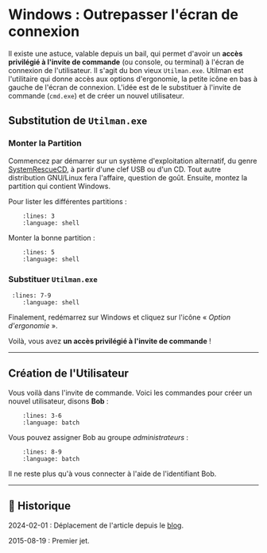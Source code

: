 # Windows : Outrepasser l'écran de connexion

Il existe une astuce, valable depuis un bail, qui permet d'avoir un **accès privilégié à l'invite de commande** (ou console, ou terminal) à l'écran de connexion de l'utilisateur. Il s'agit du bon vieux `Utilman.exe`. Utilman est l'utilitaire qui donne accès aux options d'ergonomie, la petite icône en bas à gauche de l'écran de connexion. L'idée est de le substituer à l'invite de commande (`cmd.exe`) et de créer un nouvel utilisateur.

## Substitution de `Utilman.exe`

### Monter la Partition

Commencez par démarrer sur un système d'exploitation alternatif, du genre [SystemRescueCD](http://www.sysresccd.org), à partir d'une clef USB ou d'un CD. Tout autre distribution GNU/Linux fera l'affaire, question de goût.
Ensuite, montez la partition qui contient Windows.

Pour lister les différentes partitions :

```{literalinclude} snippets/windows-outrepasser-ecran-de-connexion.sh
    :lines: 3
    :language: shell
```

Monter la bonne partition :

```{literalinclude} snippets/windows-outrepasser-ecran-de-connexion.sh
    :lines: 5
    :language: shell
```

### Substituer `Utilman.exe`

```{literalinclude} snippets/windows-outrepasser-ecran-de-connexion.sh
 :lines: 7-9
    :language: shell
```

Finalement, redémarrez sur Windows et cliquez sur l'icône « *Option d'ergonomie* ».

Voilà, vous avez **un accès privilégié à l'invite de commande** !

---

## Création de l'Utilisateur

Vous voilà dans l'invite de commande. Voici les commandes pour créer un nouvel utilisateur, disons **Bob** :

```{literalinclude} snippets/windows-outrepasser-ecran-de-connexion.bat
    :lines: 3-6
    :language: batch
```

Vous pouvez assigner Bob au groupe *administrateurs* :

```{literalinclude} snippets/windows-outrepasser-ecran-de-connexion.bat
    :lines: 8-9
    :language: batch
```

Il ne reste plus qu'à vous connecter à l'aide de l'identifiant Bob.

---

## 📜 Historique

2024-02-01
: Déplacement de l'article depuis le [blog](https://www.tiger-222.fr/?d=2015/08/19/12/04/21-windows-outrepasser-lecran-de-connexion).

2015-08-19
: Premier jet.
